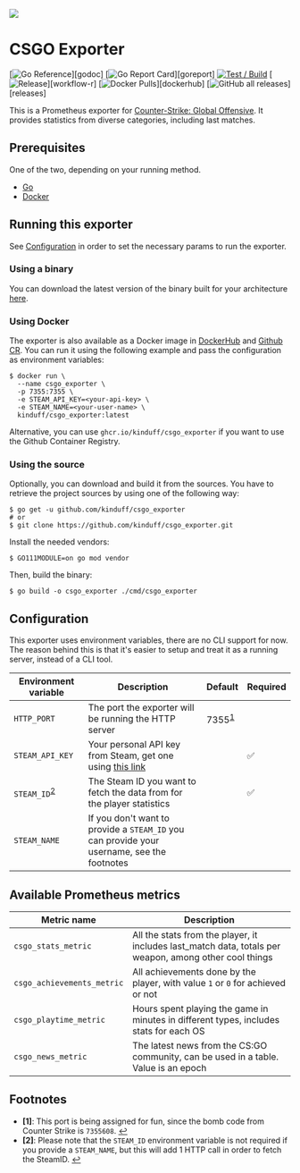 ![](extra/logo.png)

# CSGO Exporter

[![Go Reference](https://pkg.go.dev/badge/github.com/kinduff/csgo_exporter.svg?)][godoc]
[![Go Report Card](https://goreportcard.com/badge/github.com/kinduff/csgo_exporter?)][goreport]
[![Test / Build](https://github.com/kinduff/csgo_exporter/actions/workflows/ci.yml/badge.svg?branch=master)][workflow-c]
[![Release](https://github.com/kinduff/csgo_exporter/actions/workflows/release.yml/badge.svg?)][workflow-r]
[![Docker Pulls](https://img.shields.io/docker/pulls/kinduff/csgo_exporter.svg?)][dockerhub]
[![GitHub all releases](https://img.shields.io/github/downloads/kinduff/csgo_exporter/total?)][releases]

This is a Prometheus exporter for [Counter-Strike: Global Offensive][csgo]. It provides statistics from diverse categories, including last matches.

## Prerequisites

One of the two, depending on your running method.

- [Go][go]
- [Docker][docker]

## Running this exporter

See [Configuration][configuration] in order to set the necessary params to run the exporter.

### Using a binary

You can download the latest version of the binary built for your architecture [here][releases].

### Using Docker

The exporter is also available as a Docker image in [DockerHub][dockerhub] and [Github CR][ghcr]. You can run it using the following example and pass the configuration as environment variables:

```shell
$ docker run \
  --name csgo_exporter \
  -p 7355:7355 \
  -e STEAM_API_KEY=<your-api-key> \
  -e STEAM_NAME=<your-user-name> \
  kinduff/csgo_exporter:latest
```

Alternative, you can use `ghcr.io/kinduff/csgo_exporter` if you want to use the Github Container Registry.

### Using the source

Optionally, you can download and build it from the sources. You have to retrieve the project sources by using one of the following way:

```shell
$ go get -u github.com/kinduff/csgo_exporter
# or
$ git clone https://github.com/kinduff/csgo_exporter.git
```

Install the needed vendors:

```shell
$ GO111MODULE=on go mod vendor
```

Then, build the binary:

```shell
$ go build -o csgo_exporter ./cmd/csgo_exporter
```

## Configuration

This exporter uses environment variables, there are no CLI support for now. The reason behind this is that it's easier to setup and treat it as a running server, instead of a CLI tool.

| Environment variable                    | Description                                                                                | Default                         | Required |
| --------------------------------------- | ------------------------------------------------------------------------------------------ | ------------------------------- | -------- |
| `HTTP_PORT`                             | The port the exporter will be running the HTTP server                                      | 7355<sup id="a1">[1](#f1)</sup> |          |
| `STEAM_API_KEY`                         | Your personal API key from Steam, get one using [this link][steam-api]                     |                                 | ✅       |
| `STEAM_ID`<sup id="a2">[2](#f2)</sup>                              | The Steam ID you want to fetch the data from for the player statistics                     |                                 | ✅       |
| `STEAM_NAME` | If you don't want to provide a `STEAM_ID` you can provide your username, see the footnotes |                                 |          |

## Available Prometheus metrics

| Metric name                | Description                                                                                            |
| -------------------------- | ------------------------------------------------------------------------------------------------------ |
| `csgo_stats_metric`        | All the stats from the player, it includes last_match data, totals per weapon, among other cool things |
| `csgo_achievements_metric` | All achievements done by the player, with value `1` or `0` for achieved or not                         |
| `csgo_playtime_metric`     | Hours spent playing the game in minutes in different types, includes stats for each OS                 |
| `csgo_news_metric`         | The latest news from the CS:GO community, can be used in a table. Value is an epoch                    |

## Footnotes

- <b id="f1">[1]</b>: This port is being assigned for fun, since the bomb code from Counter Strike is `7355608`. [↩](#a1)
- <b id="f2">[2]</b>: Please note that the `STEAM_ID` environment variable is not required if you provide a `STEAM_NAME`, but this will add 1 HTTP call in order to fetch the SteamID. [↩](#a2)

[configuration]: #configuration
[csgo]: https://store.steampowered.com/app/730/CounterStrike_Global_Offensive
[docker]: https://docs.docker.com
[dockerhub]: https://hub.docker.com/r/kinduff/csgo_exporter
[ghcr]: #ghcr
[go]: https://golang.org
[godoc]: https://pkg.go.dev/github.com/kinduff/csgo_exporter
[goreport]: https://goreportcard.com/report/github.com/kinduff/csgo_exporter
[releases]: https://github.com/kinduff/csgo_exporter/releases
[steam-api]: https://steamcommunity.com/dev/apikey
[workflow-c]: https://github.com/kinduff/csgo_exporter/actions/workflows/ci.yml
[workflow-r]: https://github.com/kinduff/csgo_exporter/actions/workflows/release.yml
